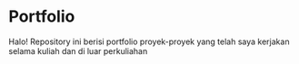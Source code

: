 # Portfolio
Halo! Repository ini berisi portfolio proyek-proyek yang telah saya kerjakan selama kuliah dan di luar perkuliahan
